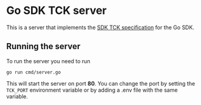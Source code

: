 # Go SDK TCK server

This is a server that implements the [SDK TCK specification](https://github.com/hiero-ledger/hiero-sdk-tck/) for the Go SDK.

## Running the server

To run the server you need to run

```
go run cmd/server.go
```

This will start the server on port **80**. You can change the port by setting the `TCK_PORT` environment variable or by adding a .env file with the same variable.